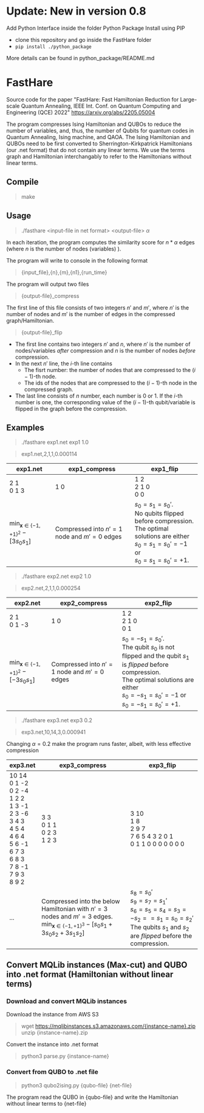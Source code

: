 # Update: New in version 0.8

Add Python Interface inside the folder Python Package
Install using PIP 
- clone this repository and go inside the FastHare folder
- `pip install ./python_package`

More details can be found in python_package/README.md

# FastHare
Source code for the paper "FastHare: Fast Hamiltonian Reduction for Large-scale Quantum Annealing, IEEE Int. Conf. on Quantum Computing and Engineering (QCE) 2022"
https://arxiv.org/abs/2205.05004

The program compresses Ising Hamiltonian and QUBOs to reduce the number of variables, and, thus, the number of Qubits for quantum codes in Quantum Annealing, Ising machine, and QAOA. The Ising Hamiltonian and QUBOs need to be first converted to Sherrington-Kirkpatrick Hamiltonians (our .net format) that do not contain any linear terms. We use the terms graph and Hamiltonian interchangably to refer to the Hamiltonians without linear terms.
 
## Compile
> make

## Usage
  
>./fasthare \<input-file in net format\> \<output-file\> $\alpha$

In each iteration, the program computes the similarity score for $n*\alpha$ edges (where $n$ is the number of nodes (variables) ).

The program will write to console in the following format

> {input_file},{n},{m},{n1},{run_time}

The program will output two files

>{output-file}_compress

The first line of this file consists of two integers $n'$ and $m'$, where $n'$ is the number of nodes and $m'$ is the number of edges in the compressed graph/Hamiltonian.

>{output-file}_flip

+ The first line contains two integers $n'$ and   $n$, where $n'$ is the number of nodes/variables *after* compression and $n$ is the number of nodes *before* compression. 
+ In the next $n'$ line, the $i$-th line contains
	+ The fisrt number: the number of nodes that are compressed to the $(i-1)$-th node. 
	+ The ids of the nodes that are compressed to the $(i-1)$-th node in the compressed graph.
+ The last line consists of $n$ number, each number is 0 or 1. If the $i$-th number is one, the corresponding value of the $(i-1)$-th qubit/variable is flipped in the graph before the compression.

## Examples

>./fasthare exp1.net exp1 1.0

>exp1.net,2,1,1,0.000114

| <span>exp1</span>.net	|exp1_compress        |exp1_flip        |
|-----------------------|---------------------|-----------------|
| 2 1 <br>0 1 3	|1 0                  |1 2 <br> 2 1 0 <br> 0 0           |
| $\displaystyle\min_{\mathbf{x}\in\{-1,+1\}^2} -[3 s_0 s_1]$	|Compressed into $n'=1$ node and $m'=0$ edges        | $s_0=s_1 = s_0'$. <br>No qubits flipped before compression. <br>The optimal solutions are either <br>$s_0=s_1 = s_0' = -1$ or <br>$s_0=s_1 = s_0' = +1$.       |



>./fasthare exp2.net exp2 1.0

>exp2.net,2,1,1,0.000254

| <span>exp2</span>.net	|exp2_compress        |exp2_flip        |
|-----------------------|---------------------|-----------------|
| 2 1 <br>0 1 -3	|1 0                  |1 2 <br> 2 1 0 <br> 0 1           |
| $\displaystyle\min_{\mathbf{x}\in\{-1,+1\}^2} -[-3 s_0 s_1]$	|Compressed into $n'=1$ node and $m'=0$ edges |  $s_0= - s_1 = s_0'$. <br>The qubit $s_0$ is not flipped and the qubit $s_1$ is *flipped* before compression. <br>The optimal solutions are either<br>$s_0=-s_1 = s_0' = -1$ or <br>$s_0= -s_1 = s_0' = +1$.  |

>./fasthare exp3.net exp3 0.2

> exp3.net,10,14,3,0.000941

Changing $\alpha=0.2$ make the program runs faster, albeit, with less effective compression

| <span>exp3</span>.net	|exp3_compress        |exp3_flip        |
|-----------------------|---------------------|-----------------|
| 10 14<br>0 1 -2<br>0 2 -4<br>1 2 2<br>1 3 -1<br>2 3 -6<br>3 4 3<br>4 5 4<br>4 6 4<br>5 6 -1<br>6 7 3<br>6 8 3<br>7 8 -1<br>7 9 3<br>8 9 2	|3 3<br>0 1 1<br>0 2 3<br>1 2 3   |3 10<br>1 8<br>2 9 7<br>7 6 5 4 3 2 0 1<br>0 1 1 0 0 0 0 0 0 0         |
| ...	|Compressed into the below Hamiltonian with $n'=3$ nodes and $m'=3$ edges.<br> $\displaystyle\min_{\mathbf{x}\in\{-1,+1\}^3} -[ s_0 s_1 + 3 s_0 s_2 + 3 s_1 s_2]$	  |  $s_8=  s_0'$<br>$s_9=  s_7=s_1'$<br>$s_6= s_5=s_4 =s_3 = - s_2 = =s_1 = s_0= s_2'$ <br>The qubits $s_1$ and $s_2$ are *flipped* before the compression.  |


## Convert MQLib instances (Max-cut) and QUBO into .net format (Hamiltonian without linear terms)
### Download and convert MQLib instances
Download the instance from AWS S3
> wget https://mqlibinstances.s3.amazonaws.com/{instance-name}.zip
> unzip {instance-name}.zip

Convert the instance into .net format
> python3 parse.py {instance-name}

### Convert from QUBO to .net file

>python3 qubo2ising.py {qubo-file} {net-file}

The program read the QUBO in {qubo-file} and write the Hamiltonian without linear terms to {net-file}
